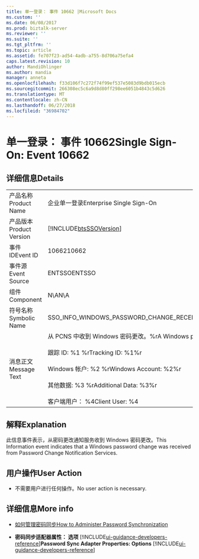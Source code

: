 ```yaml
---
title: 单一登录： 事件 10662 |Microsoft Docs
ms.custom: ''
ms.date: 06/08/2017
ms.prod: biztalk-server
ms.reviewer: ''
ms.suite: ''
ms.tgt_pltfrm: ''
ms.topic: article
ms.assetid: fe707f23-ad54-4adb-a755-8d706a75efa4
caps.latest.revision: 10
author: MandiOhlinger
ms.author: mandia
manager: anneta
ms.openlocfilehash: f33d106f7c272f74f99ef537e5083d9bdb015ecb
ms.sourcegitcommit: 266308ec5c6a9d8d80ff298ee6051b4843c5d626
ms.translationtype: MT
ms.contentlocale: zh-CN
ms.lasthandoff: 06/27/2018
ms.locfileid: "36984702"
---
```

# <a name="single-sign-on-event-10662"></a><span data-ttu-id="baaf5-102">单一登录： 事件 10662</span><span class="sxs-lookup"><span data-stu-id="baaf5-102">Single Sign-On: Event 10662</span></span>
## <a name="details"></a><span data-ttu-id="baaf5-103">详细信息</span><span class="sxs-lookup"><span data-stu-id="baaf5-103">Details</span></span>  

|                 |                                                                                                                                                                                   |
|-----------------|-----------------------------------------------------------------------------------------------------------------------------------------------------------------------------------|
|  <span data-ttu-id="baaf5-104">产品名称</span><span class="sxs-lookup"><span data-stu-id="baaf5-104">Product Name</span></span>   |                                                                             <span data-ttu-id="baaf5-105">企业单一登录</span><span class="sxs-lookup"><span data-stu-id="baaf5-105">Enterprise Single Sign-On</span></span>                                                                             |
| <span data-ttu-id="baaf5-106">产品版本</span><span class="sxs-lookup"><span data-stu-id="baaf5-106">Product Version</span></span> |                                                            [!INCLUDE[btsSSOVersion](../includes/btsssoversion-md.md)]                                                             |
|    <span data-ttu-id="baaf5-107">事件 ID</span><span class="sxs-lookup"><span data-stu-id="baaf5-107">Event ID</span></span>     |                                                                                       <span data-ttu-id="baaf5-108">10662</span><span class="sxs-lookup"><span data-stu-id="baaf5-108">10662</span></span>                                                                                       |
|  <span data-ttu-id="baaf5-109">事件源</span><span class="sxs-lookup"><span data-stu-id="baaf5-109">Event Source</span></span>   |                                                                                      <span data-ttu-id="baaf5-110">ENTSSO</span><span class="sxs-lookup"><span data-stu-id="baaf5-110">ENTSSO</span></span>                                                                                       |
|    <span data-ttu-id="baaf5-111">组件</span><span class="sxs-lookup"><span data-stu-id="baaf5-111">Component</span></span>    |                                                                                        <span data-ttu-id="baaf5-112">N\A</span><span class="sxs-lookup"><span data-stu-id="baaf5-112">N\A</span></span>                                                                                        |
|  <span data-ttu-id="baaf5-113">符号名称</span><span class="sxs-lookup"><span data-stu-id="baaf5-113">Symbolic Name</span></span>  |                                                                     <span data-ttu-id="baaf5-114">SSO_INFO_WINDOWS_PASSWORD_CHANGE_RECEIVED</span><span class="sxs-lookup"><span data-stu-id="baaf5-114">SSO_INFO_WINDOWS_PASSWORD_CHANGE_RECEIVED</span></span>                                                                     |
|  <span data-ttu-id="baaf5-115">消息正文</span><span class="sxs-lookup"><span data-stu-id="baaf5-115">Message Text</span></span>   | <span data-ttu-id="baaf5-116">从 PCNS 中收到 Windows 密码更改。%r</span><span class="sxs-lookup"><span data-stu-id="baaf5-116">A Windows password change was received from PCNS.%r</span></span><br /><br /> <span data-ttu-id="baaf5-117">跟踪 ID: %1 %r</span><span class="sxs-lookup"><span data-stu-id="baaf5-117">Tracking ID: %1%r</span></span><br /><br /> <span data-ttu-id="baaf5-118">Windows 帐户: %2 %r</span><span class="sxs-lookup"><span data-stu-id="baaf5-118">Windows Account: %2%r</span></span><br /><br /> <span data-ttu-id="baaf5-119">其他数据: %3 %r</span><span class="sxs-lookup"><span data-stu-id="baaf5-119">Additional Data: %3%r</span></span><br /><br /> <span data-ttu-id="baaf5-120">客户端用户： %4</span><span class="sxs-lookup"><span data-stu-id="baaf5-120">Client User: %4</span></span> |

## <a name="explanation"></a><span data-ttu-id="baaf5-121">解释</span><span class="sxs-lookup"><span data-stu-id="baaf5-121">Explanation</span></span>  
 <span data-ttu-id="baaf5-122">此信息事件表示，从密码更改通知服务收到 Windows 密码更改。</span><span class="sxs-lookup"><span data-stu-id="baaf5-122">This Information event indicates that a Windows password change was received from Password Change Notification Services.</span></span>  

## <a name="user-action"></a><span data-ttu-id="baaf5-123">用户操作</span><span class="sxs-lookup"><span data-stu-id="baaf5-123">User Action</span></span>  

-   <span data-ttu-id="baaf5-124">不需要用户进行任何操作。</span><span class="sxs-lookup"><span data-stu-id="baaf5-124">No user action is necessary.</span></span>  

## <a name="more-info"></a><span data-ttu-id="baaf5-125">详细信息</span><span class="sxs-lookup"><span data-stu-id="baaf5-125">More info</span></span>

- [<span data-ttu-id="baaf5-126">如何管理密码同步</span><span class="sxs-lookup"><span data-stu-id="baaf5-126">How to Administer Password Synchronization</span></span>](../core/how-to-administer-password-synchronization.md)  

- <span data-ttu-id="baaf5-127">**密码同步适配器属性： 选项** [!INCLUDE[ui-guidance-developers-reference](../includes/ui-guidance-developers-reference.md)]</span><span class="sxs-lookup"><span data-stu-id="baaf5-127">**Password Sync Adapter Properties: Options** [!INCLUDE[ui-guidance-developers-reference](../includes/ui-guidance-developers-reference.md)]</span></span>
